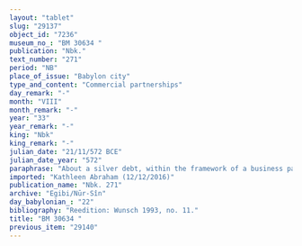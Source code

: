 ```yaml
---
layout: "tablet"
slug: "29137"
object_id: "7236"
museum_no_: "BM 30634 "
publication: "Nbk."
text_number: "271"
period: "NB"
place_of_issue: "Babylon city"
type_and_content: "Commercial partnerships"
day_remark: "-"
month: "VIII"
month_remark: "-"
year: "33"
year_remark: "-"
king: "Nbk"
king_remark: "-"
julian_date: "21/11/572 BCE"
julian_date_year: "572"
paraphrase: "About a silver debt, within the framework of a business partnership.<br /> <strong>B</strong> owes 2 minas and 7 &frac12; shekels of medium quality silver, of which one-fifth is alloy (<em>hummu&scaron;u</em>) and 50 shekels of medium quality silver, of which one-twelfth is alloy (<em>girrētu</em>) (to <strong>A</strong>, according to BM30874). The present document points out that 1 mina of this silver is what <strong>C</strong> invested in a business partnership with <strong>A</strong> (<em>&scaron;a harrāni &scaron;a ~</em>). Names of 3 witnesses and the scribe: Bēl-u&scaron;allim/Zēria//Nabāya.<br /> &nbsp;<br /> <strong>A</strong> = Iddin-Marduk/Iqī&scaron;āya//Nūr-S&icirc;n; <strong>B</strong> = Mu&scaron;ēzib-Marduk/Marduk-ēṭir//Nappāhu; <strong>C</strong> = &Scaron;iriktu(/Nūrea//Dannea)"
imported: "Kathleen Abraham (12/12/2016)"
publication_name: "Nbk. 271"
archive: "Egibi/Nūr-Sîn"
day_babylonian_: "22"
bibliography: "Reedition: Wunsch 1993, no. 11."
title: "BM 30634 "
previous_item: "29140"
---
```

